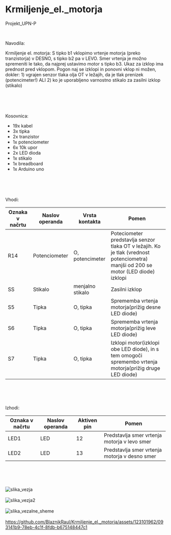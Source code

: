 # Krmiljenje_el._motorja

Projekt_UPN-P

<br>

Navodila:

Krmiljenje el. motorja:  S tipko b1 vklopimo vrtenje motorja (preko tranzistorja) v DESNO, s tipko b2 pa v LEVO. Smer vrtenja je možno spremeniti le tako, da najprej ustavimo motor s tipko b3. Ukaz za izklop ima prednost pred vklopom. Pogon naj se izklopi in ponovni vklop ni možen, dokler: 1) vgrajen senzor tlaka olja OT v ležajih, da je tlak prenizek (potencimeter!) ALI 2) ko je uporabljeno varnostno stikalo za zasilni izklop (stikalo)

<br>
<br>
<br>

Kosovnica:

- 19x kabel
- 3x tipka
- 2x tranzistor
- 1x potenciometer
- 6x 10k upor
- 2x LED dioda
- 1x stikalo
- 1x breadboard
- 1x Arduino uno
  
<br>
<br>
<br>

Vhodi:

| Oznaka v načrtu | Naslov operanda | Vrsta kontakta | Pomen |
| -------- | ------- | -------- | ------- |
| R14 | Potenciometer | O, potencimeter | Poteciometer predstavlja senzor tlaka OT v ležajih. Ko je tlak (vrednost potenciometra) manjši od 200 se motor (LED diode) izklopi  |
| SS | Stikalo | menjalno stikalo | Zasilni izklop |
| S5 | Tipka | O, tipka | Sprememba vrtenja motorja(prižig desne LED diode) |
| S6 | Tipka | O, tipka | Sprememba vrtenja motorja(prižig leve LED diode) |
| S7 | Tipka | O, tipka | Izklopi motor(izklopi obe LED diode), in s tem omogoči spremembo vrtenja motorja(prižig druge LED diode) |

<br>
<br>
<br>

Izhodi:

| Oznaka v načrtu | Naslov operanda | Aktiven pin | Pomen |
| -------- | ------- | -------- | ------- |
| LED1 | LED | 12 | Predstavlja smer vrtenja motorja v levo smer |
| LED2 | LED | 13 | Predstavlja smer vrtenja motorja v desno smer |

<br>
<br>
<br>

![slika_vezja](https://github.com/BlaznikRaul/Krmiljenje_el._motorja/assets/123101962/d691db58-45a7-4ba8-96cb-408c0f7235e8)
<br>
<br>
![slika_vezja2](https://github.com/BlaznikRaul/Krmiljenje_el._motorja/assets/123101962/0d312ee9-71a2-4f2a-b46d-57aaaf9c4779)
<br>
<br>
![slika_vezalne_sheme](https://github.com/BlaznikRaul/Krmiljenje_el._motorja/assets/123101962/16cbc23f-e291-4fcd-aee6-986103c7efb8)
<br>
<br>
https://github.com/BlaznikRaul/Krmiljenje_el._motorja/assets/123101962/093141b9-78eb-4c1f-8fdb-b675148447c1




